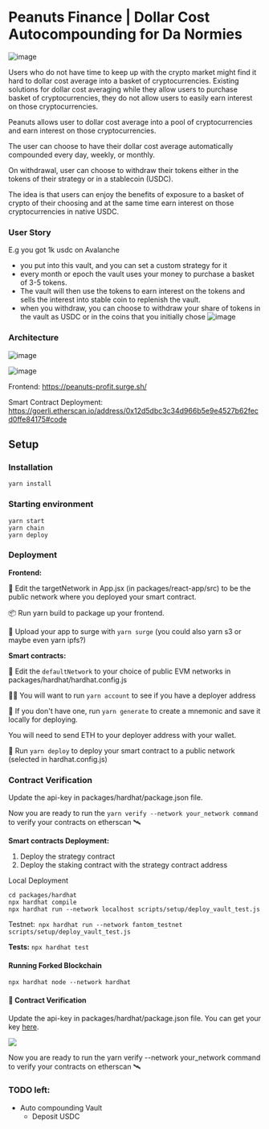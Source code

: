 # Peanuts Finance | Dollar Cost Autocompounding for Da Normies

![image](https://user-images.githubusercontent.com/46377366/170250482-564c275e-ae17-49b0-9465-52eca1f7f1b0.png)

Users who do not have time to keep up with the crypto market might find it hard to dollar cost average into a basket of cryptocurrencies.
Existing solutions for dollar cost averaging while they allow users to purchase basket of cryptocurrencies, they do not allow users to easily earn interest on those cryptocurrencies.

Peanuts allows user to dollar cost average into a pool of cryptocurrencies and earn interest on those cryptocurrencies.

The user can choose to have their dollar cost average automatically compounded every day, weekly, or monthly.

On withdrawal, user can choose to withdraw their tokens either in the tokens of their strategy or in a stablecoin (USDC).

The idea is that users can enjoy the benefits of exposure to a basket of crypto of their choosing and at the same time earn interest on those cryptocurrencies in native USDC.

### User Story
E.g you got 1k usdc on Avalanche

- you put into this vault, and you can set a custom strategy for it
- every month or epoch the vault uses your money to purchase a basket of 3-5 tokens. 
- The vault will then use the tokens to earn interest on the tokens and sells the interest into stable coin to replenish the vault.
- when you withdraw, you can choose to withdraw your share of tokens in the vault as USDC or in the coins that you initially chose
![image](https://user-images.githubusercontent.com/46377366/170250579-cdccba1b-164e-4396-8b1e-70972d88b820.png)


### Architecture
![image](https://user-images.githubusercontent.com/46377366/170250717-31afd948-115a-4826-b0c8-c9925c2af170.png)

![image](https://user-images.githubusercontent.com/46377366/170250766-325fc096-b377-424a-8c17-8970242e33e5.png)


Frontend:
https://peanuts-profit.surge.sh/

Smart Contract Deployment:
<https://goerli.etherscan.io/address/0x12d5dbc3c34d966b5e9e4527b62fecd0ffe84175#code>



## Setup 


### Installation
```
yarn install
```

### Starting environment
```
yarn start
yarn chain
yarn deploy
```


### Deployment 

**Frontend:**

📝 Edit the targetNetwork in App.jsx (in packages/react-app/src) to be the public network where you deployed your smart contract.

📦 Run yarn build to package up your frontend.

💽 Upload your app to surge with `yarn surge` (you could also yarn s3 or maybe even yarn ipfs?)


**Smart contracts:**

📡 Edit the `defaultNetwork` to your choice of public EVM networks in packages/hardhat/hardhat.config.js

👩‍🚀 You will want to run `yarn account` to see if you have a deployer address

🔐 If you don't have one, run `yarn generate` to create a mnemonic and save it locally for deploying.


You will need to send ETH to your deployer address with your wallet.

🚀 Run `yarn deploy` to deploy your smart contract to a public network (selected in hardhat.config.js)

### Contract Verification

Update the api-key in packages/hardhat/package.json file.

Now you are ready to run the `yarn verify --network your_network command` to verify your contracts on etherscan 🛰



**Smart contracts Deployment:**
1. Deploy the strategy contract 
2. Deploy the staking contract with the strategy contract address

Local Deployment
```
cd packages/hardhat
npx hardhat compile
npx hardhat run --network localhost scripts/setup/deploy_vault_test.js
```
Testnet:` npx hardhat run --network fantom_testnet scripts/setup/deploy_vault_test.js`

**Tests:**
`npx hardhat test`


#### Running Forked Blockchain
`npx hardhat node --network hardhat`


#### 📜 Contract Verification
Update the api-key in packages/hardhat/package.json file. You can get your key [here](https://etherscan.io/myapikey).

![](https://user-images.githubusercontent.com/9419140/144075208-c50b70aa-345f-4e36-81d6-becaa5f74857.png)

Now you are ready to run the yarn verify --network your_network command to verify your contracts on etherscan 🛰

### TODO left:
- Auto compounding Vault
    - Deposit USDC
    
